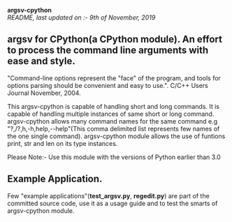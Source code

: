 **argsv-cpython**    
_README, last updated on :- 9th of November, 2019_

argsv for CPython(a CPython module). An effort to process the command line arguments with ease and style.  
---

"Command-line options represent the \"face\" of the program, and tools for options parsing should be convenient and easy to use.". C/C++ Users Journal November, 2004.

This argsv-cpython is capable of handling short and long commands. It is capable of handling multiple instances of same short or long command. argsv-cpython allows many command names for the same command e.g "?,/?,h,-h,help,--help"(This comma delimited list represents few names of the one single command). argsv-cpython module allows the use of funtions print, str and len on its type instances. 

Please Note:- Use this module with the versions of Python earlier than 3.0

Example Application.
-----------------------
Few \"example applications\"(**test_argsv.py**, **regedit.py**) are part of the committed source code, use it as a usage guide and to test the smarts of argsv-cpython module.


